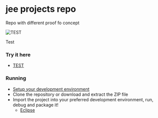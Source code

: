 jee projects repo
====================

 Repo with different proof fo concept

![TEST](http://test)

Test

### Try it here 
  * [TEST](http://test)

### Running
* [Setup your development environment](https://github.com/libgdx/libgdx/wiki)
* Clone the repository or download and extract the ZIP file
* Import the project into your preferred development environment, run, debug and package it!
  * [Eclipse](https://github.com/libgdx/libgdx/wiki/Gradle-and-Eclipse)
